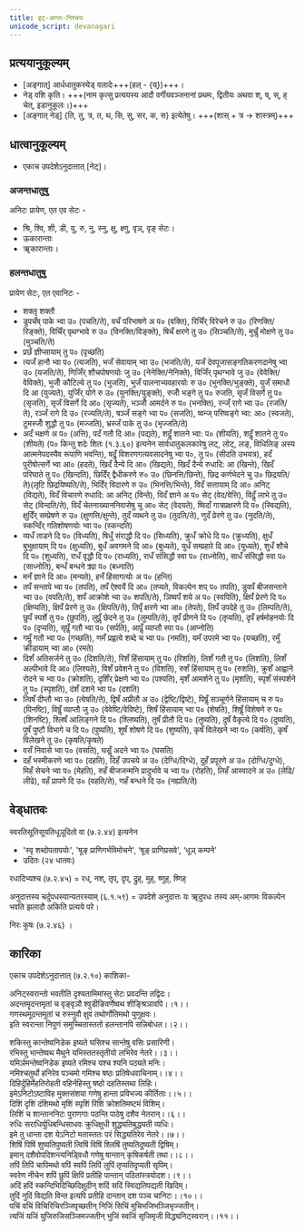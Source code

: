 ```yaml
---
title: इट्-आगम-निश्चयः
unicode_script: devanagari
---
```


## प्रत्ययानुकूल्यम्
- [अङ्गात्] आर्धधातुकस्येड् वलादेः+++(हल् - {य्})+++।  
- नेड्‌ वशि कृति। +++(नाम कृत्सु प्रत्ययस्य आदौ वर्गीयवञ्जनानां प्रथमः, द्वितीयः अथवा श्‌, ष्‌, स्‌, ह्‌ चेत्‌, इडानुकूलः।)+++
- [अङ्गात् नेड्‌] {ति, तु, त्र, त, थ, सि, सु, सर, क, स} इत्येतेषु। +++(शास्‌ + त्र → शास्त्रम्‌)+++

## धात्वानुकूल्यम्
- एकाच उपदेशेऽनुदात्तात्‌ [नेट्]। 

### अजन्तधातुषु
अनिटः प्रायेण, एत एव सेटः - 

- श्रि, श्वि, शी, डी, यु, रु, नु, स्नु, क्षु, क्ष्णु, वृञ्‌, वृङ्‌ सेटः।
- ऊकारान्ताः
- ॠकारान्ताः।

### हलन्तधातुषु
प्रायेण सेटः, एत एवानिटः -

- शक्लृ शक्तौ
- डुपचँष् पाके भ्वा उ० (पचति/ते), वचँ परिभाषणे अ प० (वक्ति), रिचिँर् विरेचने रु उ० (रिणक्ति/रिङ्क्ते), विचिँर् पृथग्भावे रु उ० (विनक्ति/विङ्क्ते), षिचँ क्षरणे तु उ० (सिञ्चति/ते), मुचॢँ मोक्षणे तु उ० (मुञ्चति/ते)
- प्रछँ ज्ञीप्सायाम् तु प० (पृच्छति)
- त्यजँ हानौ भ्वा प० (त्यजति), भजँ सेवायाम् भ्वा उ० (भजति/ते), यजँ देवपूजासङ्गतिकरणदानेषु भ्वा उ० (यजति/ते), णिजिँर् शौचपोषणयोः जु उ० (नेनेक्ति/नेनिक्ते), विजिँर् पृथग्भावे जु उ० (वेवेक्ति/वेविक्ते), भुजोँ कौटिल्ये तु प० (भुजति), भुजँ पालनाभ्यवहारयोः रु उ० (भुनक्ति/भुङ्क्ते), युजँ समाधौ दि आ (युज्यते), युजिँर् योगे रु उ० (युनक्ति/युङ्क्ते), रुजोँ भङ्गे तु प० रुजति, सृजँ विसर्गे तु प० (सृजति), सृजँ विसर्गे दि आ० (सृज्यते), भञ्जोँ आमर्दने रु प० (भनक्ति), रन्ज्ँ रागे भ्वा उ० (रजति/ते), रञ्जँ रागे दि उ० (रज्यति/ते), षञ्जँ सङ्गे भ्वा प० (सजति), ष्वन्ज् परिष्वङ्गे भ्वा: आ० (स्वजते), टुमस्जोँ शुद्धौ तु प० (मज्जति), भ्रस्जँ पाके तु उ० (भृज्जति/ते)
- अदँ भक्षणे अ प० (अत्ति), पदँ गतौ दि आ० (पद्यते), शदॢँ शातने भ्वा: प० (शीयति), शदॢँ शातने तु प० (शीयते) (प० किन्तु शदेः शितः (१.३.६०) इत्यनेन सार्वधातुकलकारेषु लट्‌, लोट्‌, लङ्‌, विधिलिङ्‌ अस्य आत्मनेपदस्यैव रूपाणि भवन्ति), षदॢँ विशरणगत्यवसादनेषु भ्वा प०, तु प० (सीदति उभयत्र), हदँ पुरीषोत्सर्गे भ्वा आ० (हदते), खिदँ दैन्ये दि आ० (खिद्यते), खिदँ दैन्ये रुधादि: आ (खिन्ते), खिदँ परिघाते तु प० (खिन्दति), छिदिँर् द्वैधीकरणे रु० उ० (छिनत्ति/छिन्ते), छिद्र कर्णभेदने चु उ० छिद्रयति/ते)(लृटि छिद्रयिष्यति/ते), भिदिँर् विदारणे रु उ० (भिनत्ति/भिन्ते), विदँ सत्तायाम् दि आ० अनिट् (विद्यते), विदँ विचारणे रुधादि: आ अनिट् (विन्ते), विदँ ज्ञाने अ प० सेट् (वेद/वेत्ति), विदॢँ लाभे तु उ० सेट् (विन्दति/ते), विदँ चेतनाख्याननिवासेषु चु आ० सेट् (वेदयते), ष्विदाँ गात्रप्रक्षरणे दि प० (स्विद्यति), क्षुदिँर् सम्प्रेषणे रु उ० (क्षुणत्ति/क्षुन्ते), तुदँ व्यथने तु उ० (तुदति/ते), णुदँ प्रेरणे तु उ० (नुदति/ते), स्कन्दिँर् गतिशोषणयोः भ्वा प० (स्कन्दति)
- व्यधँ ताडने दि प० (विध्यति), षिधुँ संराद्धौ दि प० (सिध्यति), क्रुधँ क्रोधे दि प० (क्रुध्यति), क्षुधँ बुभुक्षायाम् दि प० (क्षुध्यति), बुधँ अवगमने दि आ० (बुध्यते), युधँ सम्प्रहारे दि आ० (युध्यते), शुधँ शौचे दि प० (शुध्यति), राधँ वृद्धौ दि प० (राध्यति), राधँ संसिद्धौ स्वा प० (राध्नोति), साधँ संसिद्धौ स्वा प० (साध्नोति), बन्धँ बन्धने क्र्या प० (बध्नाति)
- मनँ ज्ञाने दि आ० (मन्यते), हनँ हिंसागत्योः अ प० (हन्ति)
- तपँ सन्तापे भ्वा प० (तपति), तपँ ऐश्वर्ये दि आ० (तप्यते, विकल्पेन शप्‌ प० तपति), डुवपँ बीजसन्ताने भ्वा उ० (वपति/ते), शपँ आक्रोशे भ्वा उ० शपति/ते), ञिष्वपँ शये अ प० (स्वपिति), क्षिपँ प्रेरणे दि प० (क्षिप्यति), क्षिपँ प्रेरणे तु उ० (क्षिपति/ते), तिपृँ क्षरणे भ्वा आ० (तेपते), लिपँ उपदेहे तु उ० (लिम्पति/ते), छुपँ स्पर्शे तु प० (छुपति), लुपॢँ छेदने तु उ० (लुम्पति/ते), तृपँ प्रीणने दि प० (तृप्यति), दृपँ हर्षमोहनयोः दि प० (दृप्यति), सृपॢँ गतौ भ्वा प० (सर्पति), आपॢँ व्याप्तौ स्वा प० (आप्नोति)
- गमॢँ गतौ भ्वा प० (गच्छति), णमँ प्रह्वत्वे शब्दे च भ्वा प० (नमति), यमँ उपरमे भ्वा प० (यच्छति), रमुँ क्रीडायाम् भ्वा आ० (रमते)
- दिशँ अतिसर्जने तु उ० (दिशति/ते), रिशँ हिंसायाम् तु प० (रिशति), लिशँ गतौ तु प० (लिशति), लिशँ अल्पीभावे दि आ० (लिश्यते), विशँ प्रवेशने तु प० (विशति), रुशँ हिंसायाम् तु प० (रुशति), क्रुशँ आह्वाने रोदने च भ्वा प० (क्रोशति), दृशिँर् प्रेक्षणे भ्वा प० (पश्यति), मृशँ आमर्शने तु प० (मृशति), स्पृशँ संस्पर्शने तु प० (स्पृशति), दंशँ दशने भ्वा प० (दशति)
- त्विषँ दीप्तौ भ्वा उ० (त्वेषति/ते), द्विषँ अप्रीतौ अ उ० (द्वेष्टि/द्विष्टे), पिषॢँ सञ्चूर्णने हिंसायाम् च रु प० (पिनष्टि), विषॢँ व्याप्तौ जु उ० (वेवेष्टि/वेविष्टे), शिषँ हिंसायाम् भ्वा प० (शेषति), शिषॢँ विशेषणे रु प० (शिनष्टि), श्लिषँ आलिङ्गने दि प० (श्लिष्यति), तुषँ प्रीतौ दि प० (तुष्यति), दुषँ वैकृत्ये दि प० (दुष्यति), पुषँ पुष्टौ विभागे च दि प० (पुष्यति), शुषँ शोषणे दि प० (शुष्यति), कृषँ विलेखने भ्वा प० (कर्षति), कृषँ विलेखने तु उ० (कृषति/कृषते)
- वसँ निवासे भ्वा प० (वसति), घसॢँ अदने भ्वा प० (घसति)
- दहँ भस्मीकरणे भ्वा प० (दहति), दिहँ उपचये अ उ० (देग्धि/दिग्धे), दुहँ प्रपूरणे अ उ० (दोग्धि/दुग्धे), मिहँ सेचने भ्वा प० (मेहति), रुहँ बीजजन्मनि प्रादुर्भावे च भ्वा प० (रोहति), लिहँ आस्वादने अ उ० (लेढि/लीढे), वहँ प्रापणे दि उ० (वहति/ते), णहँ बन्धने दि उ० (नह्यति/ते)

## वेड्धातवः

स्वरतिसूतिसूयतिधूञूदितो वा (७.२.४४) इत्यनेन

- 'स्वृ शब्दोपतापयोः', 'षूङ्‌ प्राणिगर्भविमोचने', ‘षूङ्‌ प्राणिप्रसवे', ‘धूञ्‌ कम्पने'
- उदितः (२४ धातवः)

रधादिभ्यश्च (७.२.४५) = रध्‌, नश्‌, तृप्‌, दृप्, द्रुह्‌, मुह्‌, ष्णुह्‌, ष्णिह्‌ 

अनुदात्तस्य चर्दुपधस्यान्यतरस्याम् (६.१.५९) = उपदेशे अनुदात्तः यः ॠदुपधः तस्य अम्‌-आगमः विकल्पेन भवति झलादौ अकिति प्रत्यये परे।

निरः कुषः (७.२.४६) ।

## कारिका

एकाच उपदेशेऽनुदात्तात् (७.२.१०) काशिका-

अनिट्स्वरान्तो भवतीति दृश्यतामिमांस्तु सेटः प्रवदन्ति तद्विदः।  
अदन्तमॄदन्तमृतां च वृङ्वृञौ श्वुडीङिवर्णेष्वथ शीङ्श्रिञावपि।।१।।  
गणस्थमूदन्तमुतां च रुस्नुवौ क्षुवं तथोर्णोतिमथो युणुक्षवः।  
इति स्वरान्ता निपुणं समुच्चितास्ततो हलन्तानपि सन्निबोधत।।२।।  

शकिस्तु कान्तेष्वनिडेक इष्यते घसिश्च सान्तेषु वसिः प्रसारिणी।  
रभिस्तु भान्तेष्वथ मैथुने यभिस्ततस्तृतीयो लभिरेव नेतरे।।३।।  
यमिर्ञमन्तेष्वनिडेक इष्यते रमिश्च यश्च श्यनि पठ्यते मनिः।  
नमिश्चतुर्थो हनिरेव पञ्चमो गमिश्च षष्ठः प्रतिषेधवाचिनाम्।।४।।  
दिहिर्दुहिर्मेहतिरोहती वहिर्नहिस्तु षष्ठो दहतिस्तथा लिहिः।  
इमेऽनिटोऽष्टाविह मुक्तसंशया गणेषु हान्ता प्रविभज्य कीर्तिताः।।५।।  
दिशिं दृशिं दंशिमथो मृशिं स्पृशिं रिशिं क्रोशतिमष्टमं विशिम्।  
लिशिं च शान्ताननिटः पुराणगाः पठन्ति पाठेषु दशैव नेतरान्।।६।।  
रुधिः सराधिर्युधिबन्धिसाधवः क्रुधिक्षुधी शुद्ध्यतिबुद्ध्यती व्यधिः।  
इमे तु धान्ता दश येऽनिटो मतास्ततः परं सिद्ध्यतिरेव नेतरे।।७।।  
शिषिं पिषिं शुष्यतिपुष्यती त्विषिं विषिं श्लिषिं तुष्यतिदुष्यती द्विषिम्।  
इमान् दशैवोपदिशन्त्यनिड्विधौ गणेषु षान्तान् कृषिकर्षती तथा।।८।।  
तपिं तिपिं चापिमथो वपिं स्वपिं लिपिं लुपिं तृप्यतिदृप्यती सृपिम्।  
स्वरेण नीचेन शपिं छुपिं क्षिपिं प्रतीहि पान्तान् पठितांस्त्रयोदश।।९।।  
अदिं हदिं स्कन्दिभिदिच्छिदिक्षुदीन् शदिं सदिं स्विद्यतिपद्यती खिदिम्।  
तुदिं नुदिं विद्यति विन्त इत्यपि प्रतीहि दान्तान् दश पञ्च चानिटः।।१०।।  
पचिं वचिं विचिरिचिरञ्जिपृच्छतीन् निजिं सिचिं मुचिभजिभञ्जिभृज्जतीन्।  
त्यजिं यजिं युजिरुजिसञ्जिमज्जतीन् भुजिं स्वजिं सृजिमृजी विद्ध्यनिट्स्वरान्।।११।।  